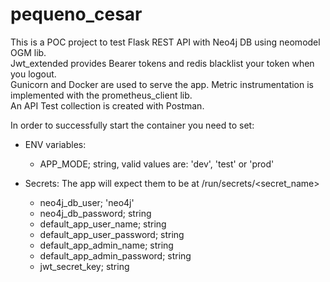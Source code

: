 # pequeno_cesar
This is a POC project to test Flask REST API with Neo4j DB using neomodel OGM lib.  
Jwt_extended provides Bearer tokens and redis blacklist your token when you logout.  
Gunicorn and Docker are used to serve the app. 
Metric instrumentation is implemented with the prometheus_client lib.  
An API Test collection is created with Postman.   
  
In order to successfully start the container you need to set:
- ENV variables:
    - APP_MODE; string, valid values are: 'dev', 'test' or 'prod'

- Secrets: The app will expect them to be at /run/secrets/<secret_name>
  - neo4j_db_user; 'neo4j'
  - neo4j_db_password; string
  - default_app_user_name; string
  - default_app_user_password; string
  - default_app_admin_name; string 
  - default_app_admin_password; string
  - jwt_secret_key; string
